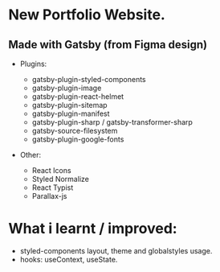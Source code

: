# New Portfolio Website.

## Made with Gatsby (from Figma design)

- Plugins:

  - gatsby-plugin-styled-components
  - gatsby-plugin-image
  - gatsby-plugin-react-helmet
  - gatsby-plugin-sitemap
  - gatsby-plugin-manifest
  - gatsby-plugin-sharp / gatsby-transformer-sharp
  - gatsby-source-filesystem
  - gatsby-plugin-google-fonts

- Other:
  - React Icons
  - Styled Normalize
  - React Typist
  - Parallax-js

# What i learnt / improved:

- styled-components layout, theme and globalstyles usage.
- hooks: useContext, useState.
